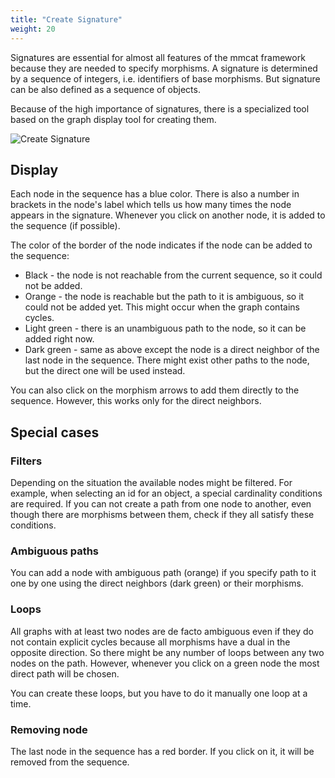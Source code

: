 ```yaml
---
title: "Create Signature"
weight: 20
---
```


Signatures are essential for almost all features of the mmcat framework because they are needed to specify morphisms. A signature is determined by a sequence of integers, i.e. identifiers of base morphisms. But signature can be also defined as a sequence of objects.

Because of the high importance of signatures, there is a specialized tool based on the graph display tool for creating them.

![Create Signature](/img/create-signature.png)
<!-- ![Create Signature](/static/img/create-signature.png) -->

## Display

Each node in the sequence has a blue color. There is also a number in brackets in the node's label which tells us how many times the node appears in the signature. Whenever you click on another node, it is added to the sequence (if possible).

The color of the border of the node indicates if the node can be added to the sequence:
- Black - the node is not reachable from the current sequence, so it could not be added.
- Orange - the node is reachable but the path to it is ambiguous, so it could not be added yet. This might occur when the graph contains cycles.
- Light green - there is an unambiguous path to the node, so it can be added right now.
- Dark green - same as above except the node is a direct neighbor of the last node in the sequence. There might exist other paths to the node, but the direct one will be used instead.

You can also click on the morphism arrows to add them directly to the sequence. However, this works only for the direct neighbors.

## Special cases

### Filters

Depending on the situation the available nodes might be filtered. For example, when selecting an id for an object, a special cardinality conditions are required. If you can not create a path from one node to another, even though there are morphisms between them, check if they all satisfy these conditions.

### Ambiguous paths

You can add a node with ambiguous path (orange) if you specify path to it one by one using the direct neighbors (dark green) or their morphisms.

### Loops

All graphs with at least two nodes are de facto ambiguous even if they do not contain explicit cycles because all morphisms have a dual in the opposite direction. So there might be any number of loops between any two nodes on the path. However, whenever you click on a green node the most direct path will be chosen.

You can create these loops, but you have to do it manually one loop at a time.

### Removing node

The last node in the sequence has a red border. If you click on it, it will be removed from the sequence.